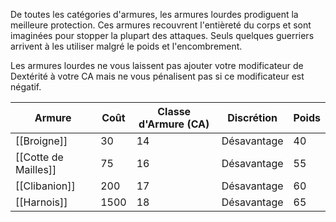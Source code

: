 De toutes les catégories d'armures, les armures lourdes prodiguent la meilleure protection. Ces armures recouvrent l'entièreté du corps et sont imaginées pour stopper la plupart des attaques. Seuls quelques guerriers arrivent à les utiliser malgré le poids et l'encombrement.

Les armures lourdes ne vous laissent pas ajouter votre modificateur de Dextérité à votre CA mais ne vous pénalisent pas si ce modificateur est négatif.

| Armure               | Coût | Classe d'Armure (CA) | Discrétion  | Poids |
| -------------------- | ---- | -------------------- | ----------- | ----- |
| [[Broigne]]          | 30   | 14                   | Désavantage | 40    |
| [[Cotte de Mailles]] | 75   | 16                   | Désavantage | 55    |
| [[Clibanion]]        | 200  | 17                   | Désavantage | 60    |
| [[Harnois]]          | 1500 | 18                   | Désavantage | 65    |

